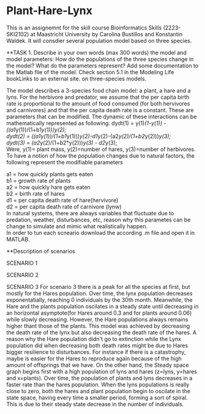 # Plant-Hare-Lynx
This is an assignemnt for the skill course Bioinformatics Skills (2223-SKI2102) at Maastricht University by Carolina Bustillos and Konstantin Waldek.
It will consdier several population model based on three species.


**TASK 1. Describe in your own words (max 300 words) the model and model parameters: How do the populations of the three species change in the model? What do the parameters represent? Add some documentation to the Matlab file of the model. Check section 5.1 in the Modeling Life bookLinks to an external site. on three-species models.

The model describes a 3-species food chain model: a plant, a hare and a lyns. For the herbivore and predator, we assume that the per capita birth rate is proportional to the amount of food consumed (for both hervivores and carnivores) and that the per capita death rate is a constant. These are parameters that can be modified. The dynamic of these interactions can be mathematically represented as following: 
dydt(1) = y(1)*(1-y(1)) - ((a1*y(1))/(1+b1*y(1)))*y(2); \
dydt(2) = ((a1*y(1))/(1+b1*y(1)))*y(2)-d1*y(2)-(a2*y(2)/(1+b2*y(2)))*y(3); \
dydt(3) = (a2*y(2)/(1+b2*y(2)))*y(3) - d2*y(3); \
Were, y(1)= plant mass, y(2)=number of hares, y(3)=number of herbivores. To have a notion of how the population changes due to natural factors, the following represent the modifiable parameters

a1 = how quickly plants gets eaten\
b1 = growth rate of plants\
a2 = how quickly hare gets eaten\
b2 = birth rate of hares\
d1 = per capita death rate of hare(hervivore)\
d2 = per capita death rate of carnivore (lynw)\
In natural systems, there are always variables that fluctuate due to predation, weather, disturbances, etc, reason why this parametes can be change to simulate and mimic what realistically happen.\
In order to tun each scneario download the according .m file and open it in MATLAB.

**Description of scenarios

SCENARIO 1




SCENARIO 2



SCENARIO 3
For scenario 3 there is a peak for all the species at first, but mostly for the Hares population. Over time, the lynx population decreases exponentatially, reaching 0 individuals by the 30th month. Meanwhile, the Hare and the plants population oscilates in a steady state until decreasing in an horizontal asymptote(for Hares around 0.3 and for plants around 0.06) while slowly decreasing. However, the Hare populations always remains higher thant those of the plants. This model was achieved by decreasing the death rate of the lynx but also decreasing the death rate of the hares. A reason why the Hare population didn't go to extinction while the Lynx population did when decreasing both death rates might be due to Hares bigger resilience to disturbances. For instance if there is a catastrophy, maybe is easier for the Hares to reproduce again because of the high amount of offsprings that we have. On the other hand, the Steady space graph begins first with a high population of lyns and hares (z=lyns, y=hares and x=plants). Over time, the population of plants and lyns decreases in a faster rate than the hares population. When the lyns populations is really close to zero, both the hares and plant population begin to oscilate in the state space, having every time a smaller period, forming a sort of spiral. This is due to their steady state decrease in the number of individuals.



